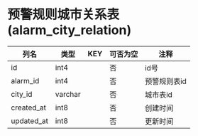 # 预警规则城市关系表(alarm_city_relation)
| 列名   | 类型   | KEY  | 可否为空 | 注释   |
| ---- | ---- | ---- | ---- | ---- |
|id|int4||否|id号|
|alarm_id|int4||否|预警规则表id|
|city_id|varchar||否|城市表id|
|created_at|int8||否|创建时间|
|updated_at|int8||否|更新时间|
